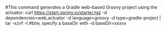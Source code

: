 #This command generates a Gradle web-based Groovy project using the actuator:
curl https://start.spring.io/starter.tgz -d dependencies=web,actuator -d language=groovy -d type=gradle-project | tar -xzvf -t
#btw, specify a baseDir with -d baseDir=xxxxx 
